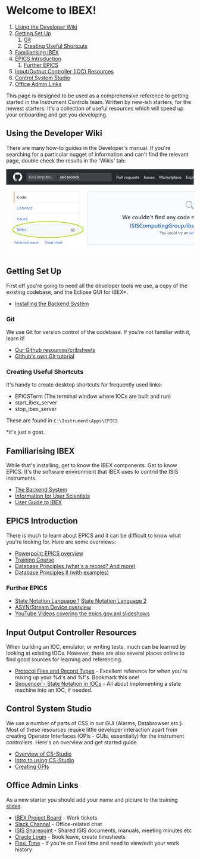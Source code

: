 # Welcome to IBEX!

1. [Using the Developer Wiki](#using-the-developer-wiki)
2. [Getting Set Up](#getting-set-up)
    1. [Git](#git)
    2. [Creating Useful Shortcuts](#creating-useful-shortcuts)
3. [Familiarising IBEX](#familiarising-ibex)
4. [EPICS Introduction](#epics-introduction)
    1. [Further EPICS](#epics-introduction)
5. [Input/Output Controller (IOC) Resources](#input-output-controller-resources)
6. [Control System Studio](#control-system-studio)
7. [Office Admin Links](#office-admin-links)



This page is designed to be used as a comprehensive reference to getting started in the Instrument Controls team. Written by new-ish starters, for the newest starters. It's a collection of useful resources which will speed up your onboarding and get you developing. 

## Using the Developer Wiki

There are many how-to guides in the Developer's manual. If you're searching for a particular nugget of information and can't find the relevant page, double check the results in the 'Wikis' tab:


![Wiki Search Results](https://raw.githubusercontent.com/ISISComputingGroup/ibex_developers_manual/master/images/wiki_halp.png)


## Getting Set Up

First off you're going to need all the developer tools we use, a copy of the existing codebase, and the Eclipse GUI for IBEX*.

- [Installing the Backend System](The-Backend-System)

### Git

We use Git for version control of the codebase. If you're not familiar with it, learn it!

- [Our Github resources/cribsheets](Working-with-git-and-github)
- [Github's own Git tutorial](https://try.github.io/levels/1/challenges/2)

### Creating Useful Shortcuts

It's handy to create desktop shortcuts for frequently used links:

- EPICSTerm (The terminal window where IOCs are built and run)
- start_ibex_server
- stop_ibex_server

These are found in `C:\Instrument\Apps\EPICS`


*it's just a goat. 


## Familiarising IBEX

While that's installing, get to know the IBEX components. Get to know EPICS. It's the software environment that IBEX uses to control the ISIS instruments. 

- [The Backend System](The-Backend-System)
- [Information for User Scientists](https://github.com/ISISComputingGroup/IBEX/wiki)
- [User Guide to IBEX](https://github.com/ISISComputingGroup/ibex_user_manual/wiki)



## EPICS Introduction

There is much to learn about EPICS and it can be difficult to know what you're looking for. Here are some overviews:

- [Powerpoint EPICS overview](https://epics.anl.gov/docs/USPAS2014/1-Monday/EPICS_Intro.pdf)
- [Training Course](https://epics.anl.gov/docs/USPAS2014.php)
- [Database Principles (what's a record? And more)](https://epics.anl.gov/docs/USPAS2014/2-Tuesday/Database-1.pdf)
- [Database Principles II (with examples)](https://epics.anl.gov/docs/USPAS2014/2-Tuesday/Database-2.pdf)

### Further EPICS

- [State Notation Language 1](https://epics.anl.gov/docs/USPAS2014/2-Tuesday/SNL_1_EPICSAutomation.pdf) [State Notation Language 2](https://epics.anl.gov/docs/USPAS2014/2-Tuesday/SNL_2_Sequencer.pdf)
- [ASYN/Stream Device overview](https://epics.anl.gov/docs/USPAS2014/2-Tuesday/SNL_2_Sequencer.pdf)
- [YouTube Videos covering the epics.gov.anl slideshows](https://epics.anl.gov/docs/APS2015.php)


## Input Output Controller Resources

When building an IOC, emulator, or writing tests, much can be learned by looking at existing IOCs. However, there are also several places online to find good sources for learning and referencing. 

- [Protocol Files and Record Types](http://epics.web.psi.ch/software/streamdevice/doc/protocol.html) - Excellent reference for when you're mixing up your %d's and %f's. Bookmark this one!
- [Sequencer - State Notation in IOCs](http://www-csr.bessy.de/control/SoftDist/sequencer/Tutorial.html#pv-names-using-program-parameters) - All about implementing a state machine into an IOC, if needed.



## Control System Studio

We use a number of parts of CSS in our GUI (Alarms, Databrowser etc.). Most of these resources require little developer interaction apart from creating Operator Interfaces (OPIs - GUIs, essentially) for the instrument controllers. Here's an overview and get started guide.

- [Overview of CS-Studio](https://epics.anl.gov/docs/USPAS2014/1-Monday/CSS_1_Overview.pdf)
- [Intro to using CS-Studio](http://www.aps.anl.gov/epics/docs/USPAS2014/1-Monday/CSS_2_First_Steps.pdf)
- [Creating OPIs](https://github.com/ISISComputingGroup/ibex_developers_manual/wiki/OPI-Creation)

## Office Admin Links

As a new starter you should add your name and picture to the training [slides](http://www.facilities.rl.ac.uk/isis/computing/ICPdiscussions/Forms/AllItems.aspx?RootFolder=%2Fisis%2Fcomputing%2FICPdiscussions%2FTraining&FolderCTID=0x01200027AD8F05966A2748B3B04C98BB5B442B&View=%7BF2C33C51-70E6-4343-B937-2C59A2568306%7D).

- [IBEX Project Board](https://github.com/ISISComputingGroup/IBEX/projects/1) - Work tickets
- [Slack Channel](https://ibex-icp.slack.com/messages/C055HTCCU/) - Office-related chat
- [ISIS Sharepoint](https://www.facilities.rl.ac.uk/isis/default.aspx) - Shared ISIS documents, manuals, meeting minutes etc
- [Oracle Login](https://sso.ssc.rcuk.ac.uk/sso/pages/login.jsp) - Book leave, create timesheets
- [Flexi Time](http://flexiral.stfc.ac.uk/) - If you're on Flexi time and need to view/edit your work history


